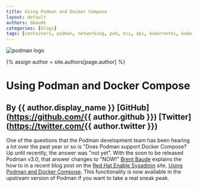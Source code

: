 ```yaml
---
title: Using Podman and Docker Compose
layout: default
authors: bbaude 
categories: [blogs]
tags: [containers, podman, networking, pod, oci, api, kubernetes, kube, v2, hpc, windows, mac, docker compose, compose] 
---
```

![podman logo](https://podman.io/images/podman.svg)

{% assign author = site.authors[page.author] %}

# Using Podman and Docker Compose
## By {{ author.display_name }} [GitHub](https://github.com/{{ author.github }}) [Twitter](https://twitter.com/{{ author.twitter }})

One of the questions that the Podman development team has been hearing a lot over the past year or so is "Does Podman support Docker Compose?  Up until recently, the answer was "not yet".  With the soon to be released Podman v3.0, that answer changes to "NOW!"  [Brent Baude](https://twitter.com/bbaude) explains the how to in a recent blog post on the [Red Hat Enable Sysadmin](https://www.redhat.com/sysadmin/) site, [Using Podman and Docker Compose](https://www.redhat.com/sysadmin/podman-docker-compose).  This functionality is now available in the upstream version of Podman if you want to take a real sneak peak.
